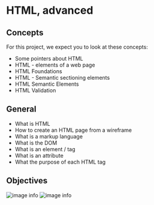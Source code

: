 # HTML, advanced

## Concepts

For this project, we expect you to look at these concepts:

- Some pointers about HTML
- HTML - elements of a web page
- HTML Foundations
- HTML - Semantic sectioning elements
- HTML Semantic Elements
- HTML Validation

## General

- What is HTML
- How to create an HTML page from a wireframe
- What is a markup language
- What is the DOM
- What is an element / tag
- What is an attribute
- What the purpose of each HTML tag

## Objectives

![image info](/images/Homepage.png)
![image info](/images/img-2.jpg)